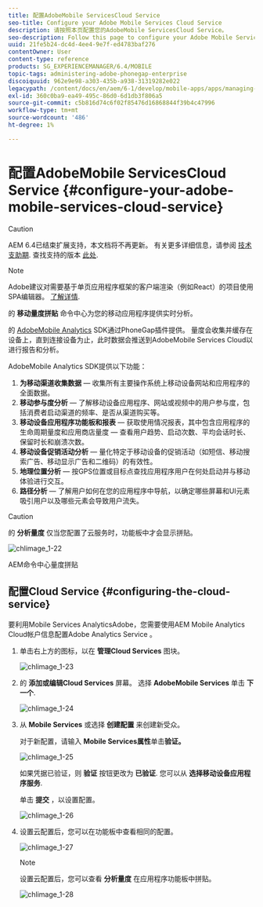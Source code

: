 ```yaml
---
title: 配置AdobeMobile ServicesCloud Service
seo-title: Configure your Adobe Mobile Services Cloud Service
description: 请按照本页配置您的AdobeMobile ServicesCloud Service。
seo-description: Follow this page to configure your Adobe Mobile Services Cloud Service.
uuid: 21fe5b24-dc4d-4ee4-9e7f-ed4783baf276
contentOwner: User
content-type: reference
products: SG_EXPERIENCEMANAGER/6.4/MOBILE
topic-tags: administering-adobe-phonegap-enterprise
discoiquuid: 962e9e98-a303-435b-a938-31319282e022
legacypath: /content/docs/en/aem/6-1/develop/mobile-apps/apps/managing-aem-mobile-apps/configure-your-adobe-phonegap-build-cloud-service1
exl-id: 360c0ba9-ea49-495c-86d0-6d1db3f806a5
source-git-commit: c5b816d74c6f02f85476d16868844f39b4c47996
workflow-type: tm+mt
source-wordcount: '486'
ht-degree: 1%

---
```


# 配置AdobeMobile ServicesCloud Service {#configure-your-adobe-mobile-services-cloud-service}

>[!CAUTION]
>
>AEM 6.4已结束扩展支持，本文档将不再更新。 有关更多详细信息，请参阅 [技术支助期](https://helpx.adobe.com/cn/support/programs/eol-matrix.html). 查找支持的版本 [此处](https://experienceleague.adobe.com/docs/).

>[!NOTE]
>
>Adobe建议对需要基于单页应用程序框架的客户端渲染（例如React）的项目使用SPA编辑器。 [了解详情](/help/sites-developing/spa-overview.md).

的 **移动量度拼贴** 命令中心为您的移动应用程序提供实时分析。

的 [AdobeMobile Analytics](https://www.adobe.com/ca/solutions/digital-analytics/mobile-web-apps-analytics.html) SDK通过PhoneGap插件提供。 量度会收集并缓存在设备上，直到连接设备为止，此时数据会推送到AdobeMobile Services Cloud以进行报告和分析。

AdobeMobile Analytics SDK提供以下功能：

1. **为移动渠道收集数据**  — 收集所有主要操作系统上移动设备网站和应用程序的全面数据。
1. **移动参与度分析**  — 了解移动设备应用程序、网站或视频中的用户参与度，包括消费者启动渠道的频率、是否从渠道购买等。
1. **移动设备应用程序功能板和报表**  — 获取使用情况报表，其中包含应用程序的生命周期量度和应用商店量度 — 查看用户趋势、启动次数、平均会话时长、保留时长和崩溃次数。
1. **移动设备促销活动分析**  — 量化特定于移动设备的促销活动（如短信、移动搜索广告、移动显示广告和二维码）的有效性。
1. **地理位置分析**  — 按GPS位置或目标点查找应用程序用户在何处启动并与移动体验进行交互。
1. **路径分析**  — 了解用户如何在您的应用程序中导航，以确定哪些屏幕和UI元素吸引用户以及哪些元素会导致用户流失。

>[!CAUTION]
>
>的 **分析量度** 仅当您配置了云服务时，功能板中才会显示拼贴。

![chlimage_1-22](assets/chlimage_1-22.png)

AEM命令中心量度拼贴

## 配置Cloud Service {#configuring-the-cloud-service}

要利用Mobile Services AnalyticsAdobe，您需要使用AEM Mobile Analytics Cloud帐户信息配置Adobe Analytics Service 。

1. 单击右上方的图标，以在 **管理Cloud Services** 图块。

   ![chlimage_1-23](assets/chlimage_1-23.png)

1. 的 **添加或编辑Cloud Services** 屏幕。 选择 **AdobeMobile Services** 单击 **下一个**.

   ![chlimage_1-24](assets/chlimage_1-24.png)

1. 从 **Mobile Services** 或选择 **创建配置** 来创建新受众。

   对于新配置，请输入 **Mobile Services属性**&#x200B;单击&#x200B;**验证。**

   ![chlimage_1-25](assets/chlimage_1-25.png)

   如果凭据已验证，则 **验证** 按钮更改为 **已验证**. 您可以从 **选择移动设备应用程序服务**.

   单击 **提交** ，以设置配置。

   ![chlimage_1-26](assets/chlimage_1-26.png)

1. 设置云配置后，您可以在功能板中查看相同的配置。

   ![chlimage_1-27](assets/chlimage_1-27.png)

   >[!NOTE]
   >
   >设置云配置后，您可以查看 **分析量度** 在应用程序功能板中拼贴。

   ![chlimage_1-28](assets/chlimage_1-28.png)
